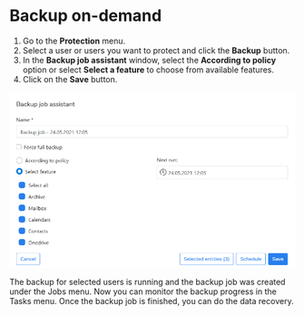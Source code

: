 # Backup on-demand

1. Go to the **Protection** menu.
2. Select a user or users you want to protect and click the **Backup** button.
3. In the **Backup job assistant** window, select the **According to policy** option or select **Select a feature** to choose from available features.
4. Click on the **Save** button.

![](../../../../../.gitbook/assets/image%20%2866%29.png)

The backup for selected users is running and the backup job was created under the Jobs menu. Now you can monitor the backup progress in the Tasks menu. Once the backup job is finished, you can do the data recovery.

